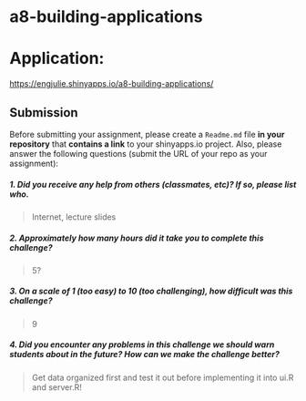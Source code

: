 # a8-building-applications
# Application:
https://engjulie.shinyapps.io/a8-building-applications/

Submission
----------

Before submitting your assignment, please create a `Readme.md` file **in your repository** that **contains a link** to your shinyapps.io project. Also, please answer the following questions (submit the URL of your repo as your assignment):

##### 1. Did you receive any help from others (classmates, etc)? If so, please list who.

> Internet, lecture slides

##### 2. Approximately how many hours did it take you to complete this challenge?

> 5?

##### 3. On a scale of 1 (too easy) to 10 (too challenging), how difficult was this challenge?

> 9

##### 4. Did you encounter any problems in this challenge we should warn students about in the future? How can we make the challenge better?

> Get data organized first and test it out before implementing it into ui.R and server.R!